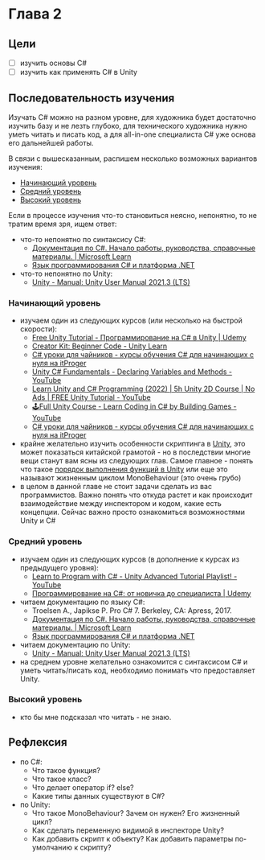 # Глава 2

## Цели

- [ ] изучить основы C#
- [ ] изучить как применять C# в Unity

## Последовательность изучения

Изучать C# можно на разном уровне, для художника будет достаточно изучить базу и не лезть глубоко, для технического художника нужно уметь читать и писать код, а для all-in-one специалиста C# уже основа его дальнейшей работы.

В связи с вышесказанным, распишем несколько возможных вариантов изучения:

- [Начинающий уровень](chapter-2.ru-RU.md#начинающий-уровень)
- [Средний уровень](#средний-уровень)
- [Высокий уровень](#высокий-уровень)

Eсли в процессе изучения что-то становиться неясно, непонятно, то не тратим время зря, ищем ответ:

- что-то непонятно по синтаксису C#:
  - [Документация по C#. Начало работы, руководства, справочные материалы. | Microsoft Learn](https://learn.microsoft.com/ru-ru/dotnet/csharp/)
  - [Язык программирования C# и платформа .NET](https://metanit.com/sharp/)
- что-то непонятно по Unity:
  - [Unity - Manual: Unity User Manual 2021.3 (LTS)](https://docs.unity3d.com/Manual/index.html)

### Начинающий уровень

- изучаем один из следующих курсов (или несколько на быстрой скорости):
  - [Free Unity Tutorial - Программирование на C# в Unity | Udemy](https://www.udemy.com/course/unityforyou/)
  - [Creator Kit: Beginner Code - Unity Learn](https://learn.unity.com/project/creator-kit-beginner-code)
  - [C# уроки для чайников - курсы обучения C# для начинающих с нуля на itProger](https://itproger.com/course/csharp)
  - [Unity C# Fundamentals - Declaring Variables and Methods - YouTube](https://www.youtube.com/watch?v=6-0gjHmUdjY&list=PLQMQNmwN3FvyRruvfH93H63X9nqKOplXc)
  - [Learn Unity and C# Programming (2022) | 5h Unity 2D Course | No Ads | FREE Unity Tutorial - YouTube](https://www.youtube.com/watch?v=9a-MK7OegBQ)
  - [🕹️Full Unity Course - Learn Coding in C# by Building Games - YouTube](https://www.youtube.com/watch?v=1p29y6dvQiI)
  - [C# уроки для чайников - курсы обучения C# для начинающих с нуля на itProger](https://itproger.com/course/csharp)
- крайне желательно изучить особенности скриптинга в [Unity](https://docs.unity3d.com/Manual/ScriptingConcepts.html), это может показаться китайской грамотой - но в последствии многие вещи станут вам ясны из следующих глав. Самое главное - понять что такое [порядок выполнения функций в Unity](https://docs.unity3d.com/Manual/ExecutionOrder.html) или еще это называют жизненным циклом MonoBehaviour (это очень грубо)
- в целом в данной главе не стоит задачи сделать из вас программистов. Важно понять что откуда растет и как происходит взаимодействие между инспектором и кодом, какие есть концепции. Сейчас важно просто ознакомиться возможностями Unity и С#


### Средний уровень

- изучаем один из следующих курсов (в дополнение к курсах из предыдущего уровня):
  - [Learn to Program with C# - Unity Advanced Tutorial Playlist! - YouTube](https://www.youtube.com/watch?v=7TtQVBPn3pE&list=PLadYLGMfR6Lp0UkcG6DJWD_Qaqzm4t--w)
  - [Программирование на C#: от новичка до специалиста | Udemy](https://www.udemy.com/course/csharp-ru/)
- читаем документацию по языку C#:
  - Troelsen A., Japikse P. Pro C# 7. Berkeley, CA: Apress, 2017.
  - [Документация по C#. Начало работы, руководства, справочные материалы. | Microsoft Learn](https://learn.microsoft.com/ru-ru/dotnet/csharp/)
  - [Язык программирования C# и платформа .NET](https://metanit.com/sharp/)
- читаем документацию по Unity:
  - [Unity - Manual: Unity User Manual 2021.3 (LTS)](https://docs.unity3d.com/Manual/index.html)
- на среднем уровне желательно ознакомится с синтаксисом C# и уметь читать/писать код, необходимо понимать что предоставляет Unity.

### Высокий уровень

- кто бы мне подсказал что читать - не знаю.

## Рефлексия
- по C#:
  - Что такое функция?
  - Что такое класс?
  - Что делает оператор if? else?
  - Какие типы данных существуют в C#?
- по Unity:
  - Что такое MonoBehaviour? Зачем он нужен? Его жизненный цикл?
  - Как сделать переменную видимой в инспекторе Unity?
  - Как добавить скрипт к объекту? Как добавить параметры по-умолчанию к скрипту?
